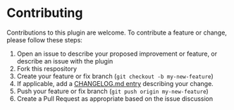 
# Contributing

Contributions to this plugin are welcome. To contribute a feature or change, please follow these steps:

1. Open an issue to describe your proposed improvement or feature, or describe an issue with the plugin
2. Fork this respository
3. Create your feature or fix branch (`git checkout -b my-new-feature`)
4. If applicable, add a [CHANGELOG.md entry](#changelog) describing your change.
5. Push your feature or fix branch (`git push origin my-new-feature`)
6. Create a Pull Request as appropriate based on the issue discussion

